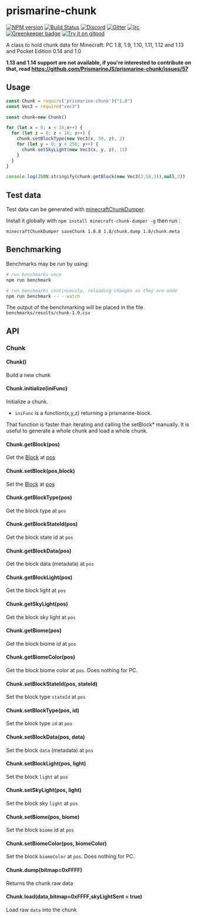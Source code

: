 # prismarine-chunk

[![NPM version](https://img.shields.io/npm/v/prismarine-chunk.svg)](http://npmjs.com/package/prismarine-chunk)
[![Build Status](https://img.shields.io/circleci/project/github/PrismarineJS/prismarine-chunk/master.svg)](https://circleci.com/gh/PrismarineJS/prismarine-chunk)
[![Discord](https://img.shields.io/badge/chat-on%20discord-brightgreen.svg)](https://discord.gg/GsEFRM8)
[![Gitter](https://img.shields.io/badge/chat-on%20gitter-brightgreen.svg)](https://gitter.im/PrismarineJS/general)
[![Irc](https://img.shields.io/badge/chat-on%20irc-brightgreen.svg)](https://irc.gitter.im/)
[![Greenkeeper badge](https://badges.greenkeeper.io/PrismarineJS/prismarine-chunk.svg)](https://greenkeeper.io/)
[![Try it on gitpod](https://img.shields.io/badge/try-on%20gitpod-brightgreen.svg)](https://gitpod.io/#https://github.com/PrismarineJS/prismarine-chunk)

A class to hold chunk data for Minecraft: PC 1.8, 1.9, 1.10, 1.11, 1.12 and 1.13 and Pocket Edition 0.14 and 1.0

**1.13 and 1.14 support are not available, if you're interested to contribute on that, read https://github.com/PrismarineJS/prismarine-chunk/issues/57**

## Usage

```js
const Chunk = require('prismarine-chunk')("1.8")
const Vec3 = require("vec3")

const chunk=new Chunk()

for (let x = 0; x < 16;x++) {
  for (let z = 0; z < 16; z++) {
    chunk.setBlockType(new Vec3(x, 50, z), 2)
    for (let y = 0; y < 256; y++) {
      chunk.setSkyLight(new Vec3(x, y, z), 15)
    }
  }
}

console.log(JSON.stringify(chunk.getBlock(new Vec3(3,50,3)),null,2))
```

## Test data

Test data can be generated with [minecraftChunkDumper](https://github.com/PrismarineJS/minecraft-chunk-dumper).

Install it globally with `npm install minecraft-chunk-dumper -g` then run :

`minecraftChunkDumper saveChunk 1.8.8 1.8/chunk.dump 1.8/chunk.meta`

## Benchmarking

Benchmarks may be run by using:
```bash
# run benchmarks once
npm run benchmark

# run benchmarks continuously, reloading changes as they are made
npm run benchmark -- --watch
```

The output of the benchmarking will be placed in the file `benchmarks/results/chunk-1.9.csv`

## API

### Chunk

#### Chunk()

Build a new chunk

#### Chunk.initialize(iniFunc)

Initialize a chunk.
* `iniFunc` is a function(x,y,z) returning a prismarine-block.

That function is faster than iterating and calling the setBlock* manually. It is useful to generate a whole chunk and load a whole chunk.

#### Chunk.getBlock(pos)

Get the [Block](https://github.com/PrismarineJS/prismarine-block) at [pos](https://github.com/andrewrk/node-vec3)

#### Chunk.setBlock(pos,block)

Set the [Block](https://github.com/PrismarineJS/prismarine-block) at [pos](https://github.com/andrewrk/node-vec3)

#### Chunk.getBlockType(pos)

Get the block type at `pos`

#### Chunk.getBlockStateId(pos)

Get the block state id at `pos`

#### Chunk.getBlockData(pos)

Get the block data (metadata) at `pos`

#### Chunk.getBlockLight(pos)

Get the block light at `pos`

#### Chunk.getSkyLight(pos)

Get the block sky light at `pos`

#### Chunk.getBiome(pos)

Get the block biome id at `pos`

#### Chunk.getBiomeColor(pos)

Get the block biome color at `pos`. Does nothing for PC.

#### Chunk.setBlockStateId(pos, stateId)

Set the block type `stateId` at `pos`

#### Chunk.setBlockType(pos, id)

Set the block type `id` at `pos`

#### Chunk.setBlockData(pos, data)

Set the block `data` (metadata) at `pos`

#### Chunk.setBlockLight(pos, light)

Set the block `light` at `pos`

#### Chunk.setSkyLight(pos, light)

Set the block sky `light` at `pos`

#### Chunk.setBiome(pos, biome)

Set the block `biome` id at `pos`

#### Chunk.setBiomeColor(pos, biomeColor)

Set the block `biomeColor` at `pos`. Does nothing for PC.

#### Chunk.dump(bitmap=0xFFFF)

Returns the chunk raw data

#### Chunk.load(data,bitmap=0xFFFF,skyLightSent = true)

Load raw `data` into the chunk
